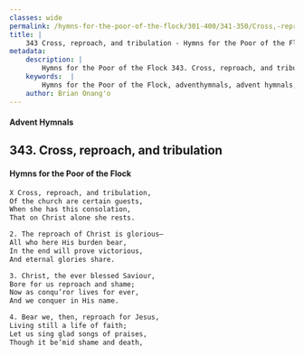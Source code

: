 ```yaml
---
classes: wide
permalink: /hymns-for-the-poor-of-the-flock/301-400/341-350/Cross,-reproach,-and-tribulation/
title: |
    343 Cross, reproach, and tribulation - Hymns for the Poor of the Flock
metadata:
    description: |
        Hymns for the Poor of the Flock 343. Cross, reproach, and tribulation. X Cross, reproach, and tribulation, Of the church are certain guests, When she has this consolation, That on Christ alone she rests. 
    keywords:  |
        Hymns for the Poor of the Flock, adventhymnals, advent hymnals, Cross, reproach, and tribulation, X Cross, reproach, and tribulation,, 
    author: Brian Onang'o
---
```


#### Advent Hymnals
## 343. Cross, reproach, and tribulation
####  Hymns for the Poor of the Flock

```txt
X Cross, reproach, and tribulation,
Of the church are certain guests,
When she has this consolation,
That on Christ alone she rests.

2. The reproach of Christ is glorious—
All who here His burden bear,
In the end will prove victorious,
And eternal glories share.

3. Christ, the ever blessed Saviour,
Bore for us reproach and shame; 
Now as conqu’ror lives for ever,
And we conquer in His name.

4. Bear we, then, reproach for Jesus,
Living still a life of faith;
Let us sing glad songs of praises, 
Though it be’mid shame and death,
```